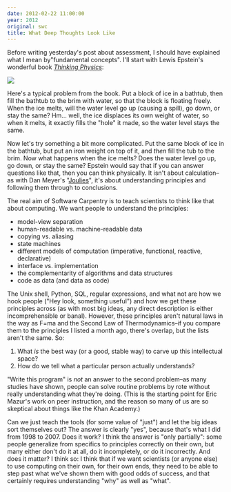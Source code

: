```yaml
---
date: 2012-02-22 11:00:00
year: 2012
original: swc
title: What Deep Thoughts Look Like
---
```

<p>Before writing yesterday's post about assessment, I should have explained what I mean by"fundamental concepts".  I'll start with Lewis Epstein's wonderful book <a href="http://www.amazon.com/Thinking-Physics-Lewis-C-Epstein/dp/0935218017"><em>Thinking Physics</em></a>:</p>
<p><img src="{{'/files/2012/02/thinking-physics.jpg' | relative_url}}" /></p>
<p>Here's a typical problem from the book. Put a block of ice in a bathtub, then fill the bathtub to the brim with water, so that the block is floating freely. When the ice melts, will the water level go up (causing a spill), go down, or stay the same? Hm... well, the ice displaces its own weight of water, so when it melts, it exactly fills the "hole" it made, so the water level stays the same.</p>
<p>Now let's try something a bit more complicated. Put the same block of ice in the bathtub, but put an iron weight on top of it, and <em>then</em> fill the tub to the brim. Now what happens when the ice melts? Does the water level go up, go down, or stay the same? Epstein would say that if you can answer questions like that, then you can think physically. It isn't about calculation–as with Dan Meyer's "<a href="http://blog.mrmeyer.com/?p=12962">Joulies</a>", it's about understanding principles and following them through to conclusions.</p>
<p>The real aim of Software Carpentry is to teach scientists to think like that about computing. We want people to understand the principles:</p>
<ul>
<li>model-view separation</li>
<li>human-readable vs. machine-readable data</li>
<li>copying vs. aliasing</li>
<li>state machines</li>
<li>different models of computation (imperative, functional, reactive, declarative)</li>
<li>interface vs. implementation</li>
<li>the complementarity of algorithms and data structures</li>
<li>code as data (and data as code)</li>
</ul>
<p>The Unix shell, Python, SQL, regular expressions, and what not are how we hook people ("Hey look, something useful") and how we get these principles across (as with most big ideas, any direct description is either incomprehensible or banal). However, these principles aren't natural laws in the way as F=ma and the Second Law of Thermodynamics–if you compare them to the principles I listed a month ago, there's overlap, but the lists aren't the same. So:</p>
<ol>
<li>What <em>is</em> the best way (or a good, stable way) to carve up this intellectual space?</li>
<li>How do we tell what a particular person actually understands?</li>
</ol>
<p>"Write this program" is <em>not</em> an answer to the second problem–as many studies have shown, people can solve routine problems by rote without really understanding what they're doing. (This is the starting point for Eric Mazur's work on peer instruction, and the reason so many of us are so skeptical about things like the Khan Academy.)</p>
<p>Can we just teach the tools (for some value of "just") and let the big ideas sort themselves out? The answer is clearly "yes", because that's what I did from 1998 to 2007. Does it work? I think the answer is "only partially":  some people generalize from specifics to principles correctly on their own, but many either don't do it at all, do it incompletely, or do it incorrectly. And does it matter? I think so: I think that if we want scientists (or anyone else) to use computing on their own, for their own ends, they need to be able to step past what we've shown them with good odds of success, and that certainly requires understanding "why" as well as "what".</p>
